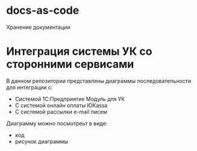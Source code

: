 # docs-as-code
Хранение документации

# Интеграция системы УК со сторонними сервисами
В данном репозитории представлены диаграммы последовательности для интеграции с:
* Системой 1С:Предприятие Модуль для УК 
* С системой онлайн оплаты ЮKassa
* С системой рассылки e-mail писем

Диаграмму можно посмотреьт в виде:   
* код
* рисунок диаграммы
